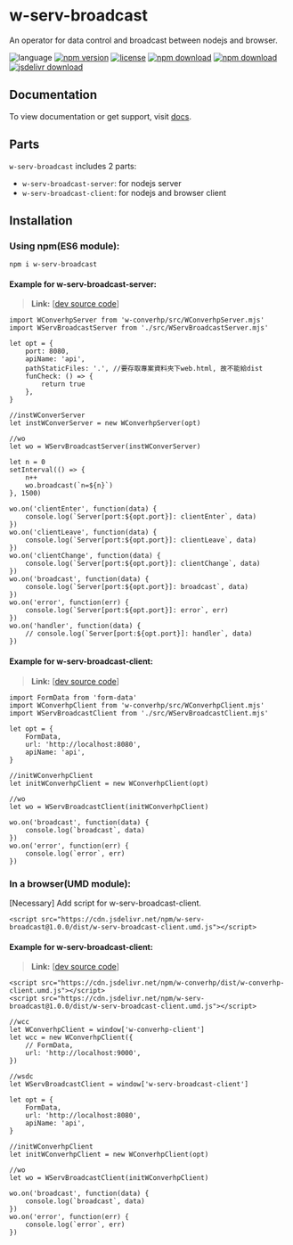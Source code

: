 # w-serv-broadcast
An operator for data control and broadcast between nodejs and browser.

![language](https://img.shields.io/badge/language-JavaScript-orange.svg) 
[![npm version](http://img.shields.io/npm/v/w-serv-broadcast.svg?style=flat)](https://npmjs.org/package/w-serv-broadcast) 
[![license](https://img.shields.io/npm/l/w-serv-broadcast.svg?style=flat)](https://npmjs.org/package/w-serv-broadcast) 
[![npm download](https://img.shields.io/npm/dt/w-serv-broadcast.svg)](https://npmjs.org/package/w-serv-broadcast) 
[![npm download](https://img.shields.io/npm/dm/w-serv-broadcast.svg)](https://npmjs.org/package/w-serv-broadcast)
[![jsdelivr download](https://img.shields.io/jsdelivr/npm/hm/w-serv-broadcast.svg)](https://www.jsdelivr.com/package/npm/w-serv-broadcast)

## Documentation
To view documentation or get support, visit [docs](https://yuda-lyu.github.io/w-serv-broadcast/WServBroadcastServer.html).

## Parts
`w-serv-broadcast` includes 2 parts: 
* `w-serv-broadcast-server`: for nodejs server
* `w-serv-broadcast-client`: for nodejs and browser client

## Installation
### Using npm(ES6 module):
```alias
npm i w-serv-broadcast
```

#### Example for w-serv-broadcast-server:
> **Link:** [[dev source code](https://github.com/yuda-lyu/w-serv-broadcast/blob/master/srv.mjs)]
```alias
import WConverhpServer from 'w-converhp/src/WConverhpServer.mjs'
import WServBroadcastServer from './src/WServBroadcastServer.mjs'

let opt = {
    port: 8080,
    apiName: 'api',
    pathStaticFiles: '.', //要存取專案資料夾下web.html, 故不能給dist
    funCheck: () => {
        return true
    },
}

//instWConverServer
let instWConverServer = new WConverhpServer(opt)

//wo
let wo = WServBroadcastServer(instWConverServer)

let n = 0
setInterval(() => {
    n++
    wo.broadcast(`n=${n}`)
}, 1500)

wo.on('clientEnter', function(data) {
    console.log(`Server[port:${opt.port}]: clientEnter`, data)
})
wo.on('clientLeave', function(data) {
    console.log(`Server[port:${opt.port}]: clientLeave`, data)
})
wo.on('clientChange', function(data) {
    console.log(`Server[port:${opt.port}]: clientChange`, data)
})
wo.on('broadcast', function(data) {
    console.log(`Server[port:${opt.port}]: broadcast`, data)
})
wo.on('error', function(err) {
    console.log(`Server[port:${opt.port}]: error`, err)
})
wo.on('handler', function(data) {
    // console.log(`Server[port:${opt.port}]: handler`, data)
})

```

#### Example for w-serv-broadcast-client:
> **Link:** [[dev source code](https://github.com/yuda-lyu/w-serv-broadcast/blob/master/scla.mjs)]
```alias
import FormData from 'form-data'
import WConverhpClient from 'w-converhp/src/WConverhpClient.mjs'
import WServBroadcastClient from './src/WServBroadcastClient.mjs'

let opt = {
    FormData,
    url: 'http://localhost:8080',
    apiName: 'api',
}

//initWConverhpClient
let initWConverhpClient = new WConverhpClient(opt)

//wo
let wo = WServBroadcastClient(initWConverhpClient)

wo.on('broadcast', function(data) {
    console.log(`broadcast`, data)
})
wo.on('error', function(err) {
    console.log(`error`, err)
})

```

### In a browser(UMD module):
[Necessary] Add script for w-serv-broadcast-client.
```alias
<script src="https://cdn.jsdelivr.net/npm/w-serv-broadcast@1.0.0/dist/w-serv-broadcast-client.umd.js"></script>
```

#### Example for w-serv-broadcast-client:
> **Link:** [[dev source code](https://github.com/yuda-lyu/w-serv-broadcast/blob/master/weba.html)]
```alias
<script src="https://cdn.jsdelivr.net/npm/w-converhp/dist/w-converhp-client.umd.js"></script>
<script src="https://cdn.jsdelivr.net/npm/w-serv-broadcast@1.0.0/dist/w-serv-broadcast-client.umd.js"></script>

//wcc
let WConverhpClient = window['w-converhp-client']
let wcc = new WConverhpClient({
    // FormData,
    url: 'http://localhost:9000',
})

//wsdc
let WServBroadcastClient = window['w-serv-broadcast-client']
    
let opt = {
    FormData,
    url: 'http://localhost:8080',
    apiName: 'api',
}

//initWConverhpClient
let initWConverhpClient = new WConverhpClient(opt)

//wo
let wo = WServBroadcastClient(initWConverhpClient)

wo.on('broadcast', function(data) {
    console.log(`broadcast`, data)
})
wo.on('error', function(err) {
    console.log(`error`, err)
})

```